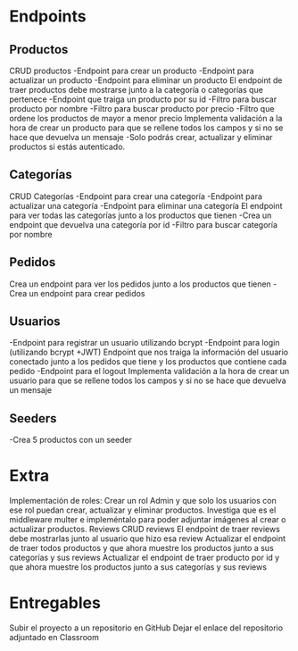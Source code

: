 # Endpoints
##  Productos
CRUD productos
-Endpoint para crear un producto
-Endpoint para actualizar un producto
-Endpoint para eliminar un producto
El endpoint de traer productos debe mostrarse junto a la categoría o categorías que pertenece
-Endpoint que traiga un producto por su id
-Filtro para buscar producto por nombre
-Filtro para buscar producto por precio
-Filtro que ordene los productos de mayor a menor precio
Implementa validación a la hora de crear un producto para que se rellene todos los campos y si no se hace que devuelva un mensaje
-Solo podrás crear, actualizar y eliminar productos si estás autenticado.

##  Categorías
CRUD Categorías
-Endpoint para crear una categoría
-Endpoint para actualizar una categoría
-Endpoint para eliminar una categoría
El endpoint para ver todas las categorías junto a los productos que tienen
-Crea un endpoint que devuelva una categoría por id
-Filtro para buscar categoría por nombre

## Pedidos
Crea un endpoint para ver los pedidos junto a los productos que tienen 
-Crea un endpoint para crear pedidos

## Usuarios
-Endpoint para registrar un usuario utilizando bcrypt
-Endpoint para login (utilizando bcrypt +JWT)
Endpoint que nos traiga la información del usuario conectado junto a los pedidos que tiene y los productos que contiene cada pedido
-Endpoint para el logout
Implementa validación a la hora de crear un usuario para que se rellene todos los campos y si no se hace que devuelva un mensaje

## Seeders
-Crea 5 productos con un seeder


# Extra		
Implementación de roles:
Crear un rol Admin y que solo los usuarios con ese rol puedan crear, actualizar y eliminar productos.
Investiga que es el middleware multer e impleméntalo para poder adjuntar imágenes al crear o actualizar productos.
Reviews
CRUD reviews
El endpoint de traer reviews debe mostrarlas junto al usuario que hizo esa review
Actualizar el endpoint de traer todos productos y que ahora muestre los productos junto a sus categorías y sus reviews
Actualizar el endpoint de traer producto por id y que ahora muestre los productos junto a sus categorías y sus reviews


# Entregables

Subir el proyecto a un repositorio en GitHub
Dejar el enlace del repositorio adjuntado en Classroom
